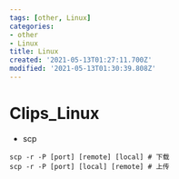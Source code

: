 ```yaml
---
tags: [other, Linux]
categories: 
- other
- Linux
title: Linux
created: '2021-05-13T01:27:11.700Z'
modified: '2021-05-13T01:30:39.808Z'
---
```


# Clips_Linux
- scp
```
scp -r -P [port] [remote] [local] # 下载
scp -r -P [port] [local] [remote] # 上传
```
